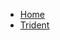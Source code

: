 <!-- docs/_sidebar.md -->

* [Home](home.md "Poseidon Framework")
* [Trident](trident.md "Trident CLI software")
